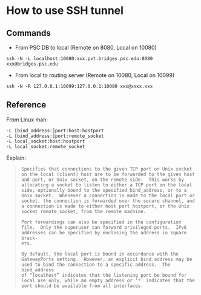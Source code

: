 # How to use SSH tunnel

## Commands

- From PSC DB to local (Remote on 8080, Local on 10080)

```shell
ssh -N -L localhost:10080:xxx.pvt.bridges.psc.edu:8080 xxx@bridges.psc.edu
```

- From local to routing server (Remote on 10080, Local on 10099)

```shell
ssh -N -R 127.0.0.1:10099:127.0.0.1:10080 xxx@xxxx.xxx
```

## Reference

From Linux man:

```shell
-L [bind_address:]port:host:hostport
-L [bind_address:]port:remote_socket
-L local_socket:host:hostport
-L local_socket:remote_socket
```

Explain:

>     Specifies that connections to the given TCP port or Unix socket on the local (client) host are to be forwarded to the given host and port, or Unix socket, on the remote side.  This works by
>     allocating a socket to listen to either a TCP port on the local side, optionally bound to the specified bind_address, or to a Unix socket.  Whenever a connection is made to the local port or
>     socket, the connection is forwarded over the secure channel, and a connection is made to either host port hostport, or the Unix socket remote_socket, from the remote machine.
>
>     Port forwardings can also be specified in the configuration file.  Only the superuser can forward privileged ports.  IPv6 addresses can be specified by enclosing the address in square brack‐
>     ets.
>
>     By default, the local port is bound in accordance with the GatewayPorts setting.  However, an explicit bind_address may be used to bind the connection to a specific address.  The bind_address
>     of “localhost” indicates that the listening port be bound for local use only, while an empty address or ‘*’ indicates that the port should be available from all interfaces.
